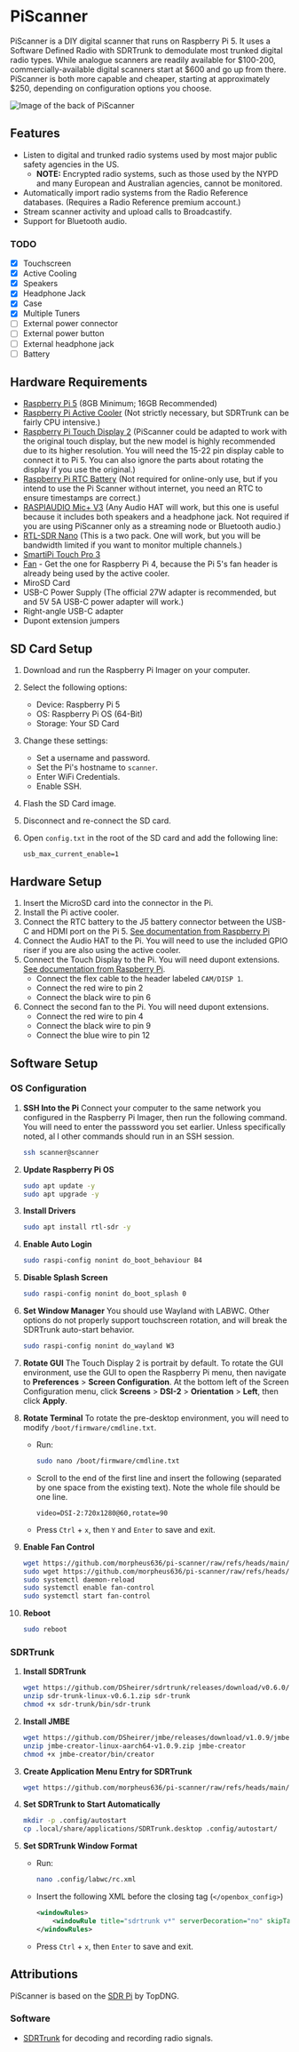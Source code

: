 # PiScanner
PiScanner is a DIY digital scanner that runs on Raspberry Pi 5. It uses a Software Defined Radio with SDRTrunk to demodulate most trunked digital radio types. While analogue scanners are readily available for $100-200, commercially-available digital scanners start at $600 and go up from there. PiScanner is both more capable and cheaper, starting at approximately $250, depending on configuration options you choose.

![Image of the back of PiScanner](/images/back.jpg)

## Features
- Listen to digital and trunked radio systems used by most major public safety agencies in the US. 
    - **NOTE:** Encrypted radio systems, such as those used by the NYPD and many European and Australian agencies, cannot be monitored.
- Automatically import radio systems from the Radio Reference databases. (Requires a Radio Reference premium account.)
- Stream scanner activity and upload calls to Broadcastify.
- Support for Bluetooth audio.

### TODO
- [x] Touchscreen
- [x] Active Cooling
- [x] Speakers
- [x] Headphone Jack
- [x] Case
- [x] Multiple Tuners
- [ ] External power connector
- [ ] External power button
- [ ] External headphone jack
- [ ] Battery

## Hardware Requirements
- [Raspberry Pi 5](https://www.raspberrypi.com/products/raspberry-pi-5/) (8GB Minimum; 16GB Recommended)
- [Raspberry Pi Active Cooler](https://www.raspberrypi.com/products/active-cooler/) (Not strictly necessary, but SDRTrunk can be fairly CPU intensive.)
- [Raspberry Pi Touch Display 2](https://www.raspberrypi.com/products/touch-display-2/) (PiScanner could be adapted to work with the original touch display, but the new model is highly recommended due to its higher resolution. You will need the 15-22 pin display cable to connect it to Pi 5. You can also ignore the parts about rotating the display if you use the original.)
- [Raspberry Pi RTC Battery](https://www.raspberrypi.com/products/rtc-battery/) (Not required for online-only use, but if you intend to use the Pi Scanner without internet, you need an RTC to ensure timestamps are correct.)
- [RASPIAUDIO Mic+ V3](https://raspiaudio.com/product/mic/) (Any Audio HAT will work, but this one is useful because it includes both speakers and a headphone jack. Not required if you are using PiScanner only as a streaming node or Bluetooth audio.)
- [RTL-SDR Nano](https://www.amazon.com/dp/B076GWF6FF) (This is a two pack. One will work, but you will be bandwidth limited if you want to monitor multiple channels.)
- [SmartiPi Touch Pro 3](https://smarticase.com/collections/smartipi-touch-pro-3/products/smartipi-touch-pro-3)
- [Fan](https://smarticase.com/products/smartipi-touch-pro-3-fan?pr_prod_strat=jac&pr_rec_id=398c95a2a&pr_rec_pid=7754016063551&pr_ref_pid=7739155054655&pr_seq=uniform) - Get the one for Raspberry Pi 4, because the Pi 5's fan header is already being used by the active cooler.
- MiroSD Card
- USB-C Power Supply (The official 27W adapter is recommended, but and 5V 5A USB-C power adapter will work.)
- Right-angle USB-C adapter
- Dupont extension jumpers

## SD Card Setup
1. Download and run the Raspberry Pi Imager on your computer.
2. Select the following options:
    - Device: Raspberry Pi 5
    - OS: Raspberry Pi OS (64-Bit)
    - Storage: Your SD Card
3. Change these settings:
    - Set a username and password.
    - Set the Pi's hostname to `scanner`.
    - Enter WiFi Credentials.
    - Enable SSH.
4. Flash the SD Card image.
5. Disconnect and re-connect the SD card.
6. Open `config.txt` in the root of the SD card and add the following line:

    ```
    usb_max_current_enable=1
    ```

## Hardware Setup
1. Insert the MicroSD card into the connector in the Pi.
2. Install the Pi active cooler.
3. Connect the RTC battery to the J5 battery connector between the USB-C and HDMI port on the Pi 5. [See documentation from Raspberry Pi](https://www.raspberrypi.com/documentation/computers/raspberry-pi.html#real-time-clock-rtc)
4. Connect the Audio HAT to the Pi. You will need to use the included GPIO riser if you are also using the active cooler.
5. Connect the Touch Display to the Pi. You will need dupont extensions. [See documentation from Raspberry Pi](https://www.raspberrypi.com/documentation/accessories/touch-display-2.html#content).
    - Connect the flex cable to the header labeled `CAM/DISP 1`.
    - Connect the red wire to pin 2
    - Connect the black wire to pin 6
6. Connect the second fan to the Pi. You will need dupont extensions.
    - Connect the red wire to pin 4
    - Connect the black wire to pin 9
    - Connect the blue wire to pin 12


## Software Setup
### OS Configuration
1. **SSH Into the Pi** Connect your computer to the same network you configured in the Raspberry Pi Imager, then run the following command. You will need to enter the passsword you set earlier. Unless specifically noted, al l other commands should run in an SSH session.

    ```sh
    ssh scanner@scanner
    ``` 

2. **Update Raspberry Pi OS**

    ```sh
    sudo apt update -y
    sudo apt upgrade -y
    ```

3. **Install Drivers**

    ```sh
    sudo apt install rtl-sdr -y
    ```

4. **Enable Auto Login**

    ```sh
    sudo raspi-config nonint do_boot_behaviour B4
    ```

5. **Disable Splash Screen**

    ```sh
    sudo raspi-config nonint do_boot_splash 0
    ```

6. **Set Window Manager** You should use Wayland with LABWC. Other options do not properly support touchscreen rotation, and will break the SDRTrunk auto-start behavior.

    ```sh
    sudo raspi-config nonint do_wayland W3
    ```

7. **Rotate GUI** The Touch Display 2 is portrait by default. To rotate the GUI environment, use the GUI to open the Raspberry Pi menu, then navigate to **Preferences** > **Screen Configuration**. At the bottom left of the Screen Configuration menu, click **Screens** > **DSI-2** > **Orientation** > **Left**, then click **Apply**.

8. **Rotate Terminal** To rotate the pre-desktop environment, you will need to modify `/boot/firmware/cmdline.txt`.
    - Run:
        ```sh
        sudo nano /boot/firmware/cmdline.txt
        ```

    - Scroll to the end of the first line and insert the following (separated by one space from the existing text). Note the whole file should be one line.
        ```
        video=DSI-2:720x1280@60,rotate=90
        ```

    - Press `Ctrl` + `x`, then `Y` and `Enter` to save and exit.

9. **Enable Fan Control**
    ```sh
    wget https://github.com/morpheus636/pi-scanner/raw/refs/heads/main/config/fan_control.py
    sudo wget https://github.com/morpheus636/pi-scanner/raw/refs/heads/main/config/fan-control.service -P /etc/systemd/system/
    sudo systemctl daemon-reload
    sudo systemctl enable fan-control
    sudo systemctl start fan-control
    ```

10. **Reboot**
    ```sh
    sudo reboot
    ```

### SDRTrunk
1. **Install SDRTrunk**

    ```sh
    wget https://github.com/DSheirer/sdrtrunk/releases/download/v0.6.0/sdr-trunk-linux-aarch64-v0.6.1.zip
    unzip sdr-trunk-linux-v0.6.1.zip sdr-trunk
    chmod +x sdr-trunk/bin/sdr-trunk
    ```

2. **Install JMBE**

    ```sh
    wget https://github.com/DSheirer/jmbe/releases/download/v1.0.9/jmbe-creator-linux-aarch64-v1.0.9.zip
    unzip jmbe-creator-linux-aarch64-v1.0.9.zip jmbe-creator
    chmod +x jmbe-creator/bin/creator
    ```

3. **Create Application Menu Entry for SDRTrunk**
    ```sh
    wget https://github.com/morpheus636/pi-scanner/raw/refs/heads/main/config/SDRTrunk.desktop -P .local/share/applications/
    ```

4. **Set SDRTrunk to Start Automatically**
    ```sh
    mkdir -p .config/autostart
    cp .local/share/applications/SDRTrunk.desktop .config/autostart/
    ```

5. **Set SDRTrunk Window Format** 
    - Run: 
        ```sh
        nano .config/labwc/rc.xml
        ```

    - Insert the following XML before the closing tag (`</openbox_config>`)
        ```xml
        <windowRules>
            <windowRule title="sdrtrunk v*" serverDecoration="no" skipTaskbar="yes" />
        </windowRules>
        ```
    - Press `Ctrl` + `x`, then `Enter` to save and exit.

## Attributions
PiScanner is based on the [SDR Pi](https://www.youtube.com/watch?v=3PCHfa8JTaY) by TopDNG.
### Software
- [SDRTrunk](https://github.com/DSheirer/sdrtrunk/) for decoding and recording radio signals.
